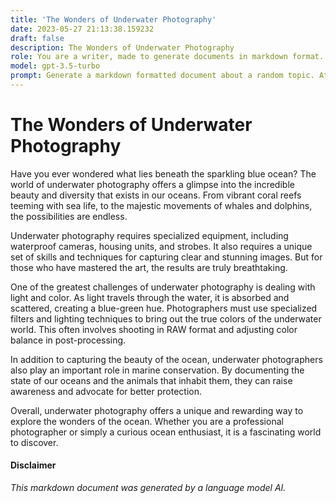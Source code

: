 ```yaml
---
title: 'The Wonders of Underwater Photography'
date: 2023-05-27 21:13:38.159232
draft: false
description: The Wonders of Underwater Photography
role: You are a writer, made to generate documents in markdown format. It is very important that all of the documents you generate are in valid markdown format.
model: gpt-3.5-turbo
prompt: Generate a markdown formatted document about a random topic. At the bottom, include a disclaimer explaining that the document was generated by you. The first line of the document should be the title. Make sure that the entire document is in proper markdown format, using a mix of various tags to make the document visually appealing.
---
```


# The Wonders of Underwater Photography

Have you ever wondered what lies beneath the sparkling blue ocean? The world of underwater photography offers a glimpse into the incredible beauty and diversity that exists in our oceans. From vibrant coral reefs teeming with sea life, to the majestic movements of whales and dolphins, the possibilities are endless.

Underwater photography requires specialized equipment, including waterproof cameras, housing units, and strobes. It also requires a unique set of skills and techniques for capturing clear and stunning images. But for those who have mastered the art, the results are truly breathtaking.

One of the greatest challenges of underwater photography is dealing with light and color. As light travels through the water, it is absorbed and scattered, creating a blue-green hue. Photographers must use specialized filters and lighting techniques to bring out the true colors of the underwater world. This often involves shooting in RAW format and adjusting color balance in post-processing.

In addition to capturing the beauty of the ocean, underwater photographers also play an important role in marine conservation. By documenting the state of our oceans and the animals that inhabit them, they can raise awareness and advocate for better protection.

Overall, underwater photography offers a unique and rewarding way to explore the wonders of the ocean. Whether you are a professional photographer or simply a curious ocean enthusiast, it is a fascinating world to discover.

#### Disclaimer

*This markdown document was generated by a language model AI.*